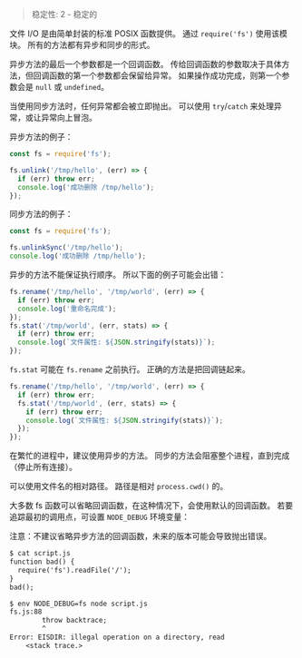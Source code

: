 
> 稳定性: 2 - 稳定的

<!--name=fs-->

文件 I/O 是由简单封装的标准 POSIX 函数提供。
通过 `require('fs')` 使用该模块。
所有的方法都有异步和同步的形式。

异步方法的最后一个参数都是一个回调函数。
传给回调函数的参数取决于具体方法，但回调函数的第一个参数都会保留给异常。
如果操作成功完成，则第一个参数会是 `null` 或 `undefined`。

当使用同步方法时，任何异常都会被立即抛出。
可以使用 `try`/`catch` 来处理异常，或让异常向上冒泡。

异步方法的例子：

```js
const fs = require('fs');

fs.unlink('/tmp/hello', (err) => {
  if (err) throw err;
  console.log('成功删除 /tmp/hello');
});
```

同步方法的例子：

```js
const fs = require('fs');

fs.unlinkSync('/tmp/hello');
console.log('成功删除 /tmp/hello');
```

异步的方法不能保证执行顺序。
所以下面的例子可能会出错：

```js
fs.rename('/tmp/hello', '/tmp/world', (err) => {
  if (err) throw err;
  console.log('重命名完成');
});
fs.stat('/tmp/world', (err, stats) => {
  if (err) throw err;
  console.log(`文件属性: ${JSON.stringify(stats)}`);
});
```

`fs.stat` 可能在 `fs.rename` 之前执行。
正确的方法是把回调链起来。

```js
fs.rename('/tmp/hello', '/tmp/world', (err) => {
  if (err) throw err;
  fs.stat('/tmp/world', (err, stats) => {
    if (err) throw err;
    console.log(`文件属性: ${JSON.stringify(stats)}`);
  });
});
```

在繁忙的进程中，建议使用异步的方法。
同步的方法会阻塞整个进程，直到完成（停止所有连接）。

可以使用文件名的相对路径。
路径是相对 `process.cwd()` 的。

大多数 fs 函数可以省略回调函数，在这种情况下，会使用默认的回调函数。
若要追踪最初的调用点，可设置 `NODE_DEBUG` 环境变量：

注意：不建议省略异步方法的回调函数，未来的版本可能会导致抛出错误。

```txt
$ cat script.js
function bad() {
  require('fs').readFile('/');
}
bad();

$ env NODE_DEBUG=fs node script.js
fs.js:88
        throw backtrace;
        ^
Error: EISDIR: illegal operation on a directory, read
    <stack trace.>
```

